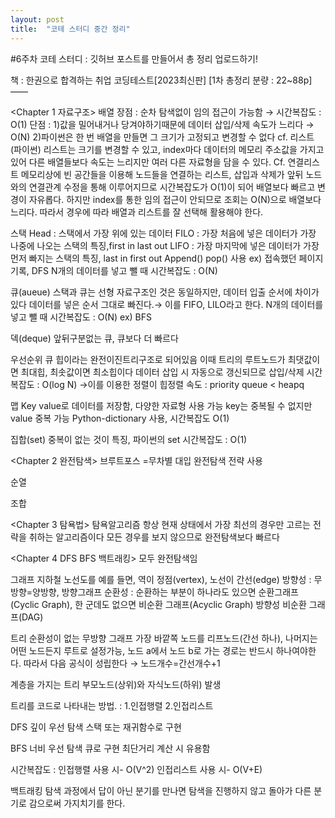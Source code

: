 ```yaml
---
layout: post
title:  "코테 스터디 중간 정리"
---
```

#6주차 코테 스터디 : 깃허브 포스트를 만들어서 총 정리 업로드하기!

책 : 한권으로 합격하는 취업 코딩테스트[2023최신판]
[1차 총정리 분량 : 22~88p]
——

<Chapter 1 자료구조>
배열
장점 : 
순차 탐색없이 임의 접근이 가능함 → 시간복잡도 : O(1)
단점 : 
1)값을 밀어내거나 당겨야하기때문에 데이터 삽입/삭제 속도가 느리다 → O(N)
2)파이썬은 한 번 배열을 만들면 그 크기가 고정되고 변경할 수 없다 
cf. 리스트 (파이썬)
리스트는 크기를 변경할 수 있고, index마다 데이터의 메모리 주소값을 가지고 있어 다른 배열들보다 속도는 느리지만 여러 다른 자료형을 담을 수 있다.
Cf. 연결리스트
메모리상에 빈 공간들을 이용해 노드들을 연결하는 리스트, 삽입과 삭제가 앞뒤 노드와의 연결관계 수정을 통해 이루어지므로 시간복잡도가 O(1)이 되어 배열보다 빠르고 변경이 자유롭다. 하지만 index를 통한 임의 접근이 안되므로 조회는 O(N)으로 배열보다 느리다. 따라서 경우에 따라 배열과 리스트를 잘 선택해 활용해야 한다.

스택
Head : 스택에서 가장 위에 있는 데이터
FILO : 가장 처음에 넣은 데이터가 가장 나중에 나오는 스택의 특징,first in last out
LIFO : 가장 마지막에 넣은 데이터가 가장 먼저 빠지는 스택의 특징, last in first out
Append() pop() 사용
ex) 접속했던 페이지 기록, DFS
N개의 데이터를 넣고 뺄 때 시간복잡도 : O(N)

큐(aueue)
스택과 큐는 선형 자료구조인 것은 동일하지만, 데이터 입출 순서에 차이가 있다
데이터를 넣은 순서 그대로 빠진다.→ 이를 FIFO, LILO라고 한다.
N개의 데이터를 넣고 뺄 때 시간복잡도 : O(N)
ex) BFS

덱(deque)
앞뒤구분없는 큐, 큐보다 더 빠르다

우선순위 큐
힙이라는 완전이진트리구조로 되어있음
이때 트리의 루트노드가 최댓값이면 최대힙, 최솟값이면 최소힙이다
데이터 삽입 시 자동으로 갱신되므로 삽입/삭제 시간복잡도 : O(log N)
→이를 이용한 정렬이 힙정렬
속도 : priority queue < heapq

맵 
Key value로 데이터를 저장함, 다양한 자료형 사용 가능
key는 중복될 수 없지만 value 중복 가능
Python-dictionary 사용, 시간복잡도 O(1)

집합(set)
중복이 없는 것이 특징,  파이썬의 set 시간복잡도 : O(1)

<Chapter 2 완전탐색>
브루트포스
=무차별 대입
완전탐색 전략 사용

순열 

조합

<Chapter 3 탐욕법>
탐욕알고리즘
항상 현재 상태에서 가장 최선의 경우만 고르는 전략을 취하는 알고리즘이다
모든 경우를 보지 않으므로 완전탐색보다 빠르다

<Chapter 4 DFS BFS 백트래킹>
모두 완전탐색임

그래프
지하철 노선도를 예를 들면, 역이 정점(vertex), 노선이 간선(edge)
방향성 : 무방향=양방향, 방향그래프
순환성 : 순환하는 부분이 하나라도 있으면 순환그래프(Cyclic Graph), 한 군데도 없으면 비순환 그래프(Acyclic Graph)
방향성 비순환 그래프(DAG)

트리
순환성이 없는 무방향 그래프
가장 바깥쪽 노드를 리프노드(간선 하나), 나머지는 어떤 노드든지 루트로 설정가능, 노드 a에서 노드 b로 가는 경로는 반드시 하나여야한다. 따라서 다음 공식이 성립한다
→ 노드개수=간선개수+1

계층을 가지는 트리
부모노드(상위)와 자식노드(하위) 발생

트리를 코드로 나타내는 방법. : 
1.인접행렬
2.인접리스트

DFS
깊이 우선 탐색
스택 또는 재귀함수로 구현

BFS
너비 우선 탐색
큐로 구현
최단거리 계산 시 유용함

시간복잡도 : 
인접행렬 사용 시- O(V^2)
인접리스트 사용 시- O(V+E)

백트래킹
탐색 과정에서 답이 아닌 분기를 만나면 탐색을 진행하지 않고 돌아가 다른 분기로 감으로써 가지치기를 한다.

